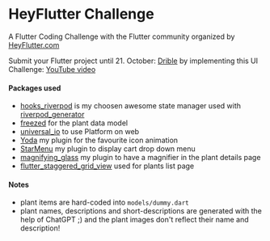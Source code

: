 # HeyFlutter Challenge

A Flutter Coding Challenge with the Flutter community organized by [HeyFlutter.com](HeyFlutter.com)

Submit your Flutter project until 21. October: [Drible](https://forms.gle/o5fUjqJP22s9tmeg9)
by implementing this UI Challenge: [YouTube video](https://www.youtube.com/live/aERczKh_uMk?si=__FVuguyWIijgbva&t=546)

#### Packages used

- [hooks_riverpod](https://pub.dev/packages/hooks_riverpod) is my choosen awesome state manager used with [riverpod_generator](https://pub.dev/packages/riverpod_generator)
- [freezed](https://pub.dev/packages/freezed) for the plant data model
- [universal_io](https://pub.dev/packages/universal_io) to use Platform on web
- [Yoda](https://github.com/alnitak/yoda) my plugin for the favourite icon animation
- [StarMenu](https://github.com/alnitak/flutter_star_menu) my plugin to display cart drop down menu
- [magnifying_glass](https://github.com/alnitak/magnifying_glass) my plugin to have a magnifier in the plant details page
- [flutter_staggered_grid_view](https://pub.dev/packages/flutter_staggered_grid_view) used for plants list page

#### Notes 

- plant items are hard-coded into `models/dummy.dart`
- plant names, descriptions and short-descriptions are generated with the help of ChatGPT ;) and the plant images don't reflect their name and description!
